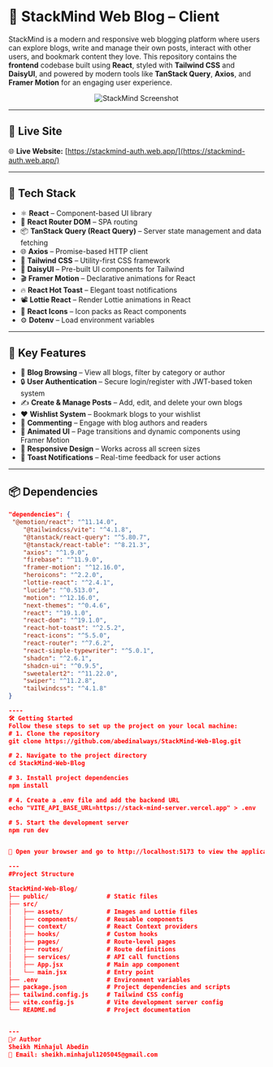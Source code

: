 # 🧠 StackMind Web Blog – Client

StackMind is a modern and responsive web blogging platform where users can explore blogs, write and manage their own posts, interact with other users, and bookmark content they love. This repository contains the **frontend** codebase built using **React**, styled with **Tailwind CSS** and **DaisyUI**, and powered by modern tools like **TanStack Query**, **Axios**, and **Framer Motion** for an engaging user experience.

<p align="center">
  <img src="https://github.com/abedinalways/StackMind-Web-Blog/blob/main/stackmind-screenshot.png" alt="StackMind Screenshot" />
</p>

---

## 🔗 Live Site

🌐 **Live Website:** [https://stackmind-auth.web.app/](https://stackmind-auth.web.app/)

---

## 🧰 Tech Stack

- ⚛️ **React** – Component-based UI library
- 🔁 **React Router DOM** – SPA routing
- 📦 **TanStack Query (React Query)** – Server state management and data fetching
- 🌐 **Axios** – Promise-based HTTP client
- 💨 **Tailwind CSS** – Utility-first CSS framework
- 🎨 **DaisyUI** – Pre-built UI components for Tailwind
- 🎬 **Framer Motion** – Declarative animations for React
- 🔥 **React Hot Toast** – Elegant toast notifications
- 📽️ **Lottie React** – Render Lottie animations in React
- 🎨 **React Icons** – Icon packs as React components
- ⚙️ **Dotenv** – Load environment variables

---

## 🌟 Key Features

- 📰 **Blog Browsing** – View all blogs, filter by category or author
- 🔒 **User Authentication** – Secure login/register with JWT-based token system
- ✍️ **Create & Manage Posts** – Add, edit, and delete your own blogs
- ❤️ **Wishlist System** – Bookmark blogs to your wishlist
- 💬 **Commenting** – Engage with blog authors and readers
- 🌈 **Animated UI** – Page transitions and dynamic components using Framer Motion
- 📱 **Responsive Design** – Works across all screen sizes
- 🔔 **Toast Notifications** – Real-time feedback for user actions

---

## 📦 Dependencies

```json
"dependencies": {
 "@emotion/react": "^11.14.0",
    "@tailwindcss/vite": "^4.1.8",
    "@tanstack/react-query": "^5.80.7",
    "@tanstack/react-table": "^8.21.3",
    "axios": "^1.9.0",
    "firebase": "^11.9.0",
    "framer-motion": "^12.16.0",
    "heroicons": "^2.2.0",
    "lottie-react": "^2.4.1",
    "lucide": "^0.513.0",
    "motion": "^12.16.0",
    "next-themes": "^0.4.6",
    "react": "^19.1.0",
    "react-dom": "^19.1.0",
    "react-hot-toast": "^2.5.2",
    "react-icons": "^5.5.0",
    "react-router": "^7.6.2",
    "react-simple-typewriter": "^5.0.1",
    "shadcn": "^2.6.1",
    "shadcn-ui": "^0.9.5",
    "sweetalert2": "^11.22.0",
    "swiper": "^11.2.8",
    "tailwindcss": "^4.1.8"
}

----
🛠️ Getting Started
Follow these steps to set up the project on your local machine:
# 1. Clone the repository
git clone https://github.com/abedinalways/StackMind-Web-Blog.git

# 2. Navigate to the project directory
cd StackMind-Web-Blog

# 3. Install project dependencies
npm install

# 4. Create a .env file and add the backend URL
echo "VITE_API_BASE_URL=https://stack-mind-server.vercel.app" > .env

# 5. Start the development server
npm run dev


🔗 Open your browser and go to http://localhost:5173 to view the application.

---
#Project Structure

StackMind-Web-Blog/
├── public/                # Static files
├── src/
│   ├── assets/            # Images and Lottie files
│   ├── components/        # Reusable components
│   ├── context/           # React Context providers
│   ├── hooks/             # Custom hooks
│   ├── pages/             # Route-level pages
│   ├── routes/            # Route definitions
│   ├── services/          # API call functions
│   ├── App.jsx            # Main app component
│   └── main.jsx           # Entry point
├── .env                   # Environment variables
├── package.json           # Project dependencies and scripts
├── tailwind.config.js     # Tailwind CSS config
├── vite.config.js         # Vite development server config
└── README.md              # Project documentation


---
🙋‍♂️ Author
Sheikh Minhajul Abedin
📧 Email: sheikh.minhajul1205045@gmail.com



